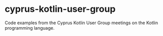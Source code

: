 # cyprus-kotlin-user-group
Code examples from the Cyprus Kotlin User Group meetings on the Kotlin programming language.
